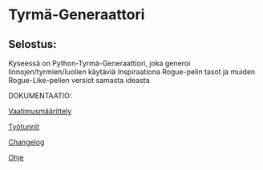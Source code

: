 # Tyrmä-Generaattori

## Selostus:

Kyseessä on Python-Tyrmä-Generaattiori, joka generoi linnojen/tyrmien/luolien käytäviä
Inspiraationa Rogue-pelin tasot ja muiden Rogue-Like-pelien versiot samasta ideasta

DOKUMENTAATIO:

[Vaatimusmäärittely](https://github.com/GlobalYam/AarninOlioSimulaattori-Python/blob/main/dokumentaatio/vaatimusmaarittely.md)

[Työtunnit](https://github.com/GlobalYam/AarninOlioSimulaattori-Python/blob/main/dokumentaatio/työtunnit.md)

[Changelog](https://github.com/GlobalYam/AarninOlioSimulaattori-Python/blob/main/dokumentaatio/changelog.md)

[Ohje](https://github.com/GlobalYam/AarninOlioSimulaattori-Python/blob/main/dokumentaatio/guide.md)
